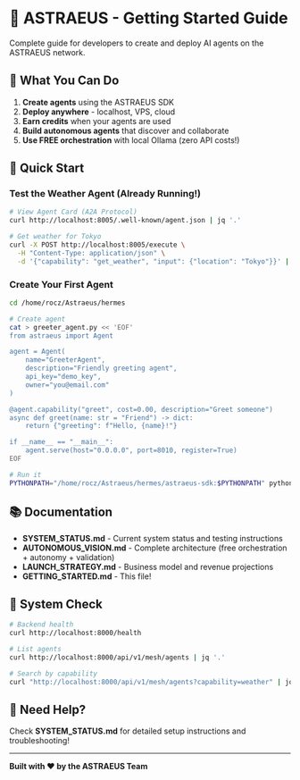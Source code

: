 # 🌌 ASTRAEUS - Getting Started Guide

Complete guide for developers to create and deploy AI agents on the ASTRAEUS network.

## 🎯 What You Can Do

1. **Create agents** using the ASTRAEUS SDK
2. **Deploy anywhere** - localhost, VPS, cloud
3. **Earn credits** when your agents are used
4. **Build autonomous agents** that discover and collaborate
5. **Use FREE orchestration** with local Ollama (zero API costs!)

## 🚀 Quick Start

### Test the Weather Agent (Already Running!)

```bash
# View Agent Card (A2A Protocol)
curl http://localhost:8005/.well-known/agent.json | jq '.'

# Get weather for Tokyo
curl -X POST http://localhost:8005/execute \
  -H "Content-Type: application/json" \
  -d '{"capability": "get_weather", "input": {"location": "Tokyo"}}' | jq '.'
```

### Create Your First Agent

```bash
cd /home/rocz/Astraeus/hermes

# Create agent
cat > greeter_agent.py << 'EOF'
from astraeus import Agent

agent = Agent(
    name="GreeterAgent",
    description="Friendly greeting agent",
    api_key="demo_key",
    owner="you@email.com"
)

@agent.capability("greet", cost=0.00, description="Greet someone")
async def greet(name: str = "Friend") -> dict:
    return {"greeting": f"Hello, {name}!"}

if __name__ == "__main__":
    agent.serve(host="0.0.0.0", port=8010, register=True)
EOF

# Run it
PYTHONPATH="/home/rocz/Astraeus/hermes/astraeus-sdk:$PYTHONPATH" python3 greeter_agent.py &
```

## 📚 Documentation

- **SYSTEM_STATUS.md** - Current system status and testing instructions
- **AUTONOMOUS_VISION.md** - Complete architecture (free orchestration + autonomy + validation)
- **LAUNCH_STRATEGY.md** - Business model and revenue projections
- **GETTING_STARTED.md** - This file!

## 🔧 System Check

```bash
# Backend health
curl http://localhost:8000/health

# List agents
curl http://localhost:8000/api/v1/mesh/agents | jq '.'

# Search by capability
curl "http://localhost:8000/api/v1/mesh/agents?capability=weather" | jq '.'
```

## 🤝 Need Help?

Check **SYSTEM_STATUS.md** for detailed setup instructions and troubleshooting!

---

**Built with ❤️ by the ASTRAEUS Team**

